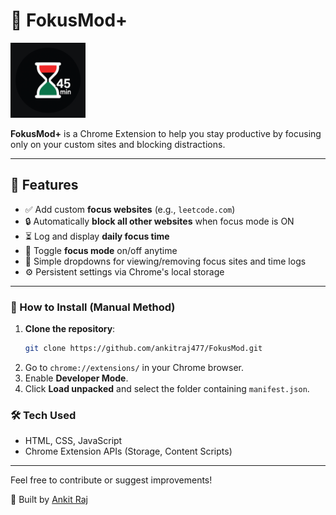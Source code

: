 # 🌟 FokusMod+

<img src="LOGO.png" alt="FokusMod+ Logo" width="120"/>

**FokusMod+** is a Chrome Extension to help you stay productive by focusing only on your custom sites and blocking distractions.

---


## 📌 Features

- ✅ Add custom **focus websites** (e.g., `leetcode.com`)
- 🔒 Automatically **block all other websites** when focus mode is ON
- ⏳ Log and display **daily focus time**
- 🔁 Toggle **focus mode** on/off anytime
- 🧾 Simple dropdowns for viewing/removing focus sites and time logs
- ⚙️ Persistent settings via Chrome's local storage

---

### 🚀 How to Install (Manual Method)
1. **Clone the repository**:
   ```bash
   git clone https://github.com/ankitraj477/FokusMod.git
2. Go to `chrome://extensions/` in your Chrome browser.
3. Enable **Developer Mode**.
4. Click **Load unpacked** and select the folder containing `manifest.json`.

### 🛠 Tech Used
- HTML, CSS, JavaScript
- Chrome Extension APIs (Storage, Content Scripts)

---

Feel free to contribute or suggest improvements!

📩 Built by [Ankit Raj](https://www.linkedin.com/in/ankit-raj30/)

